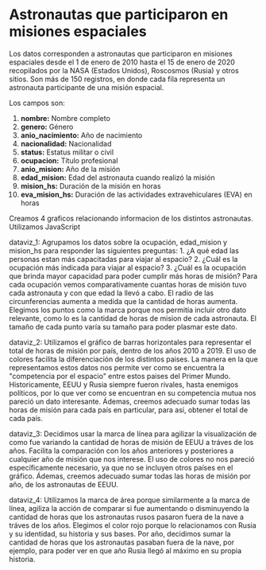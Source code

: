 # Astronautas que participaron en misiones espaciales

Los datos corresponden a astronautas que participaron en misiones espaciales desde el 1 de enero de 2010 hasta el 15 de enero de 2020 recopilados por la NASA (Estados Unidos), Roscosmos (Rusia) y otros sitios. Son más de 150 registros, en donde cada fila representa un astronauta participante de una misión espacial. 

Los campos son:

1. **nombre:** Nombre completo
2. **genero:** Género
3. **anio_nacimiento:** Año de nacimiento
4. **nacionalidad:** Nacionalidad
5. **status:** Estatus militar o civil
6. **ocupacion:** Título profesional
7. **anio_mision:** Año de la misión 
8. **edad_mision:** Edad del astronauta cuando realizó la misión
9. **mision_hs:** Duración de la misión en horas
10. **eva_mision_hs:** Duración de las actividades extravehiculares (EVA) en horas

Creamos 4 graficos relacionando informacion de los distintos astronautas.
Utilizamos JavaScript

dataviz_1:
    Agrupamos los datos sobre la ocupación, edad_mision y mision_hs para responder las siguientes preguntas:
        1. ¿A qué edad las personas estan más capacitadas para viajar al espacio?
        2. ¿Cuál es la ocupación más indicada para viajar al espacio?
        3. ¿Cuál es la ocupación que brinda mayor capacidad para poder cumplir más horas de misión?
    Para cada ocupación vemos comparativamente cuantas horas de misión tuvo cada astronauta y con que edad la llevó a cabo. El radio de las circunferencias aumenta a medida que la cantidad de horas aumenta.
    Elegimos los puntos como la marca porque nos permitía incluir otro dato relevante, como lo es la cantidad de horas de mision de cada astronauta. El tamaño de cada punto varía su tamaño para poder plasmar este dato.

dataviz_2:
    Utilizamos el gráfico de barras horizontales para representar el total de horas de misión por país, dentro de los años 2010 a 2019. El uso de colores facilita la diferenciación de los distintos paises. La manera en la que representamos estos datos nos permite ver como se encuentra la "competencia por el espacio" entre estos paises del Primer Mundo. Historicamente, EEUU y Rusia siempre fueron rivales, hasta enemigos políticos, por lo que ver como se encuentran en su competencia mutua nos pareció un dato interesante.
    Ádemas, creemos adecuado sumar todas las horas de misión para cada país en particular, para así, obtener el total de cada país.

dataviz_3:
    Decidimos usar la marca de línea para agilizar la visualización de como fue variando la cantidad de horas de misión de EEUU a tráves de los años. Facilita la comparación con los años anteriores y posteriores a cualquier año de misión que nos interese. El uso de colores no nos pareció específicamente necesario, ya que no se incluyen otros países en el gráfico.
    Ádemas, creemos adecuado sumar todas las horas de misión por año, de los astronautas de EEUU.

dataviz_4:
    Utilizamos la marca de área porque similarmente a la marca de línea, agiliza la acción de comparar si fue aumentando o disminuyendo la cantidad de horas que los astronautas rusos pasaron fuera de la nave a tráves de los años. Elegimos el color rojo porque lo relacionamos con Rusia y su identidad, su historia y sus bases.
    Por año, decidimos sumar la cantidad de horas que los astronautas pasaban fuera de la nave, por ejemplo, para poder ver en que año Rusia llegó al máximo en su propia historia.
